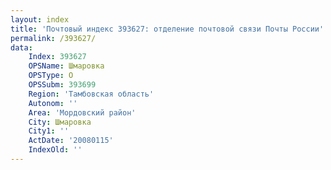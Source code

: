 ```yaml
---
layout: index
title: 'Почтовый индекс 393627: отделение почтовой связи Почты России'
permalink: /393627/
data:
    Index: 393627
    OPSName: Шмаровка
    OPSType: О
    OPSSubm: 393699
    Region: 'Тамбовская область'
    Autonom: ''
    Area: 'Мордовский район'
    City: Шмаровка
    City1: ''
    ActDate: '20080115'
    IndexOld: ''
---
```

